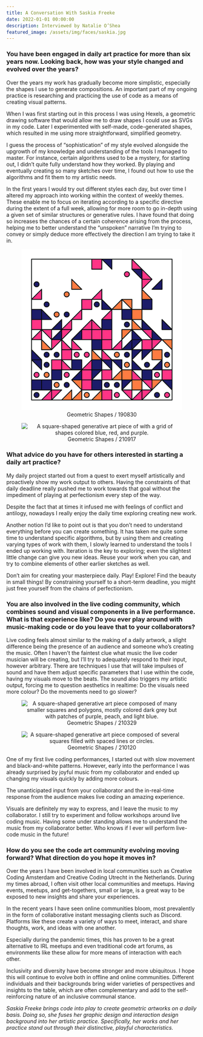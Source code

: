 ```yaml
---
title: A Conversation With Saskia Freeke
date: 2022-01-01 00:00:00
description: Interviewed by Natalie O’Shea
featured_image: /assets/img/faces/saskia.jpg
---
```


### You have been engaged in daily art practice for more than six years now. Looking back, how was your style changed and evolved over the years?

Over the years my work has gradually become more simplistic, especially the shapes I use to generate compositions. An important part of my ongoing practice is researching and practicing the use of code as a means of creating visual patterns.

When I was first starting out in this process I was using Hexels, a geometric drawing software that would allow me to draw shapes I could use as SVGs in my code. Later I experimented with self-made, code-generated shapes, which resulted in me using more straightforward, simplified geometry.

I guess the process of “sophistication” of my style evolved alongside the upgrowth of my knowledge and understanding of the tools I managed to master. For instance, certain algorithms used to be a mystery, for starting out, I didn’t quite fully understand how they worked. By playing and eventually creating so many sketches over time, I found out how to use the algorithms and fit them to my artistic needs.

In the first years I would try out different styles each day, but over time I altered my approach into working within the context of weekly themes. These enable me to focus on iterating according to a specific directive during the extent of a full week, allowing for more room to go in-depth using a given set of similar structures or generative rules. I have found that doing so increases the chances of a certain coherence arising from the process, helping me to better understand the “unspoken” narrative I’m trying to convey or simply deduce more effectively the direction I am trying to take it in.

<center>
<figure>
	<img src="../assets/img/theme/saskia_figure1.jpg" alt="A square-shaped generative art piece of with various squares, circles, and triangles colored pink, purple, and orange.">
	<figcaption>Geometric Shapes / 190830</figcaption>
</figure>
</center>

<center>
<figure>
	<img src="../assets/img/theme/saskia_figure2.jpg" alt="A square-shaped generative art piece of with a grid of shapes colored blue, red, and purple.">
	<figcaption>Geometric Shapes / 210917</figcaption>
</figure>
</center>

### What advice do you have for others interested in starting a daily art practice?

My daily project started out from a quest to exert myself artistically and proactively show my work output to others. Having the constraints of that daily deadline really pushed me to work towards that goal without the impediment of playing at perfectionism every step of the way.

Despite the fact that at times it infused me with feelings of conflict and antilogy, nowadays I really enjoy the daily time exploring creating new work.

Another notion I’d like to point out is that you don’t need to understand everything before you can create something. It has taken me quite some time to understand specific algorithms, but by using them and creating varying types of work with them, I slowly learned to understand the tools I ended up working with. Iteration is the key to exploring; even the slightest little change can give you new ideas. Reuse your work when you can, and try to combine elements of other earlier sketches as well.

Don’t aim for creating your masterpiece daily. Play! Explore! Find the beauty in small things! By constraining yourself to a short-term deadline, you might just free yourself from the chains of perfectionism.

### You are also involved in the live coding community, which combines sound and visual components in a live performance. What is that experience like? Do you ever play around with music-making code or do you leave that to your collaborators?

Live coding feels almost similar to the making of a daily artwork, a slight difference being the presence of an audience and someone who’s creating the music. Often I haven’t the faintest clue what music the live coder musician will be creating, but I’ll try to adequately respond to their input, however arbitrary. There are techniques I use that will take impulses of sound and have them adjust specific parameters that I use within the code, having my visuals move to the beats. The sound also triggers my artistic output, forcing me to question aesthetics in realtime: Do the visuals need more colour? Do the movements need to go slower?

<center>
<figure>
	<img src="../assets/img/theme/saskia_figure4.jpg" alt="A square-shaped generative art piece composed of many smaller squares and polygons, mostly colored dark grey but with patches of purple, peach, and light blue.">
	<figcaption>Geometric Shapes / 210329</figcaption>
</figure>
</center>

<center>
<figure>
	<img src="../assets/img/theme/saskia_figure3.jpg" alt="A square-shaped generative art piece composed of several squares filled with spaced lines or circles.">
	<figcaption>Geometric Shapes / 210120</figcaption>
</figure>
</center>

One of my first live coding performances, I started out with slow movement and black-and-white patterns. However, early into the performance I was already surprised by joyful music from my collaborator and ended up changing my visuals quickly by adding more colours.

The unanticipated input from your collaborator and the in-real-time response from the audience makes live coding an amazing experience.

Visuals are definitely my way to express, and I leave the music to my collaborator. I still try to experiment and follow workshops around live coding music. Having some under standing allows me to understand the music from my collaborator better. Who knows if I ever will perform live-code music in the future!

### How do you see the code art community evolving moving forward? What direction do you hope it moves in?

Over the years I have been involved in local communities such as Creative Coding Amsterdam and Creative Coding Utrecht in the Netherlands. During my times abroad, I often visit other local communities and meetups. Having events, meetups, and get-togethers, small or large, is a great way to be exposed to new insights and share your experiences.

In the recent years I have seen online communities bloom, most prevalently in the form of collaborative instant messaging clients such as Discord. Platforms like these create a variety of ways to meet, interact, and share thoughts, work, and ideas with one another.

Especially during the pandemic times, this has proven to be a great alternative to IRL meetups and even traditional code art forums, as environments like these allow for more means of interaction with each other.

Inclusivity and diversity have become stronger and more ubiquitous. I hope this will continue to evolve both in offline and online communities. Different individuals and their backgrounds bring wider varieties of perspectives and insights to the table, which are often complementary and add to the self-reinforcing nature of an inclusive communal stance.


*Saskia Freeke brings code into play to create geometric artworks on a daily basis. Doing so, she fuses her graphic design and interaction design background into her artistic practice. Specifically, her works and her practice stand out through their distinctive, playful characteristics.*